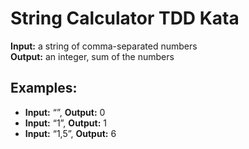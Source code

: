# String Calculator TDD Kata


**Input:** a string of comma-separated numbers \
**Output:** an integer, sum of the numbers

## Examples:

-   **Input:** “”, **Output:** 0
-   **Input:** “1”, **Output:** 1
-   **Input:** “1,5”, **Output:** 6
